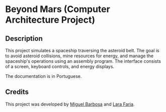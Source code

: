 # Beyond Mars (Computer Architecture Project)

## Description
This project simulates a spaceship traversing the asteroid belt. The goal is to avoid asteroid collisions, mine resources for energy, and manage the spaceship's operations using an assembly program. The interface consists of a screen, keyboard controls, and energy displays.

The documentation is in Portuguese.

## Credits
This project was developed by [Miguel Barbosa](https://github.com/MiguelCBar/) and [Lara Faria](https://github.com/lara-gfaria/).